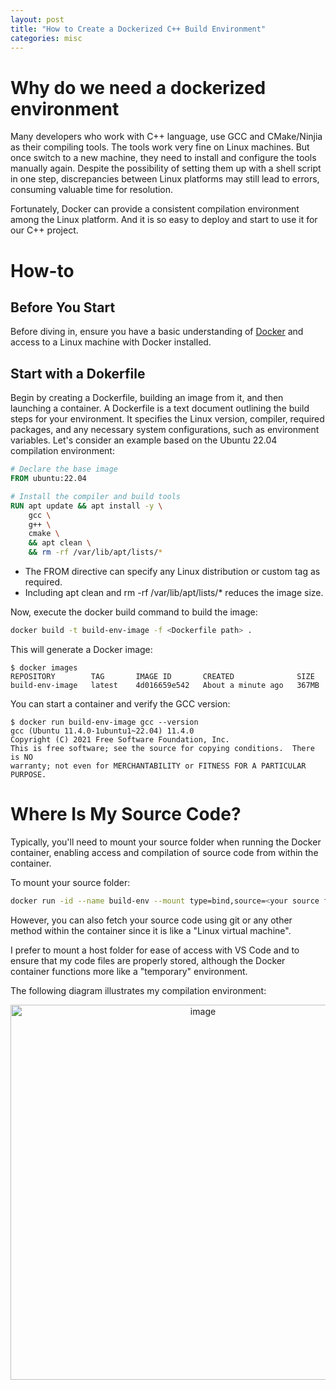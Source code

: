 ```yaml
---
layout: post
title: "How to Create a Dockerized C++ Build Environment"
categories: misc
---
```

# Why do we need a dockerized environment
Many developers who work with C++ language, use GCC and CMake/Ninjia as their compiling tools. The tools work very fine on Linux machines. But once switch to a new machine, they need to install and configure the tools manually again. Despite the possibility of setting them up with a shell script in one step, discrepancies between Linux platforms may still lead to errors, consuming valuable time for resolution.

Fortunately, Docker can provide a consistent compilation environment among the Linux platform. And it is so easy to deploy and start to use it for our C++ project.

# How-to
## Before You Start
Before diving in, ensure you have a basic understanding of [Docker](https://www.docker.com) and access to a Linux machine with Docker installed.

## Start with a Dokerfile
Begin by creating a Dockerfile, building an image from it, and then launching a container.
A Dockerfile is a text document outlining the build steps for your environment. It specifies the Linux version, compiler, required packages, and any necessary system configurations, such as environment variables. Let's consider an example based on the Ubuntu 22.04 compilation environment:
```Dockerfile
# Declare the base image
FROM ubuntu:22.04

# Install the compiler and build tools
RUN apt update && apt install -y \
    gcc \
    g++ \
    cmake \
    && apt clean \
    && rm -rf /var/lib/apt/lists/*
```
* The FROM directive can specify any Linux distribution or custom tag as required.
* Including apt clean and rm -rf /var/lib/apt/lists/* reduces the image size.

Now, execute the docker build command to build the image:
```bash
docker build -t build-env-image -f <Dockerfile path> .
```
This will generate a Docker image:
```console
$ docker images
REPOSITORY        TAG       IMAGE ID       CREATED              SIZE
build-env-image   latest    4d016659e542   About a minute ago   367MB
```
You can start a container and verify the GCC version:
```console
$ docker run build-env-image gcc --version
gcc (Ubuntu 11.4.0-1ubuntu1~22.04) 11.4.0
Copyright (C) 2021 Free Software Foundation, Inc.
This is free software; see the source for copying conditions.  There is NO
warranty; not even for MERCHANTABILITY or FITNESS FOR A PARTICULAR PURPOSE.
```
# Where Is My Source Code?
Typically, you'll need to mount your source folder when running the Docker container, enabling access and compilation of source code from within the container. 

To mount your source folder:
```bash
docker run -id --name build-env --mount type=bind,source=<your source folder>,target=<mount path>  build-env-image 
```
However, you can also fetch your source code using git or any other method within the container since it is like a "Linux virtual machine". 

I prefer to mount a host folder for ease of access with VS Code and to ensure that my code files are properly stored, although the Docker container functions more like a "temporary" environment.

The following diagram illustrates my compilation environment:
<center>
  <img src="/assets/build_env_github_page.png" alt="image" width="600" height="auto">
</center>

